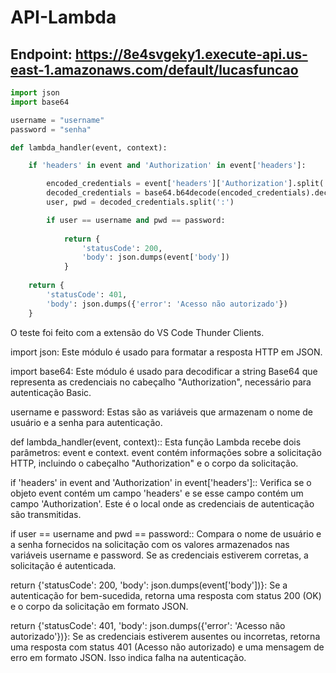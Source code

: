 # API-Lambda

## Endpoint: https://8e4svgeky1.execute-api.us-east-1.amazonaws.com/default/lucasfuncao

```python
import json
import base64

username = "username"
password = "senha"

def lambda_handler(event, context):

    if 'headers' in event and 'Authorization' in event['headers']:

        encoded_credentials = event['headers']['Authorization'].split(' ')[-1]
        decoded_credentials = base64.b64decode(encoded_credentials).decode('utf-8')
        user, pwd = decoded_credentials.split(':')

        if user == username and pwd == password:
            
            return {
                'statusCode': 200,
                'body': json.dumps(event['body'])
            }
    
    return {
        'statusCode': 401,
        'body': json.dumps({'error': 'Acesso não autorizado'})
    }
```
O teste foi feito com a extensão do VS Code Thunder Clients.

import json:
Este módulo é usado para formatar a resposta HTTP em JSON.

import base64:
Este módulo é usado para decodificar a string Base64 que representa as credenciais no cabeçalho "Authorization", necessário para autenticação Basic.

username e password:
Estas são as variáveis que armazenam o nome de usuário e a senha para autenticação.

def lambda_handler(event, context)::
Esta função Lambda recebe dois parâmetros: event e context. event contém informações sobre a solicitação HTTP, incluindo o cabeçalho "Authorization" e o corpo da solicitação.

if 'headers' in event and 'Authorization' in event['headers']::
Verifica se o objeto event contém um campo 'headers' e se esse campo contém um campo 'Authorization'. Este é o local onde as credenciais de autenticação são transmitidas.

if user == username and pwd == password::
Compara o nome de usuário e a senha fornecidos na solicitação com os valores armazenados nas variáveis username e password. Se as credenciais estiverem corretas, a solicitação é autenticada.

return {'statusCode': 200, 'body': json.dumps(event['body'])}:
Se a autenticação for bem-sucedida, retorna uma resposta com status 200 (OK) e o corpo da solicitação em formato JSON.

return {'statusCode': 401, 'body': json.dumps({'error': 'Acesso não autorizado'})}:
Se as credenciais estiverem ausentes ou incorretas, retorna uma resposta com status 401 (Acesso não autorizado) e uma mensagem de erro em formato JSON. Isso indica falha na autenticação.

